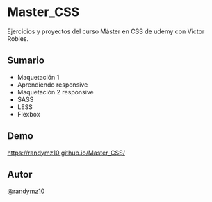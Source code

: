 # Master_CSS

Ejercicios y proyectos del curso Máster en CSS de udemy con Victor Robles.

## Sumario

- Maquetación 1
- Aprendiendo responsive
- Maquetación 2 responsive 
- SASS
- LESS
- Flexbox

## Demo

https://randymz10.github.io/Master_CSS/

## Autor

[@randymz10](https://github.com/randymz10)
